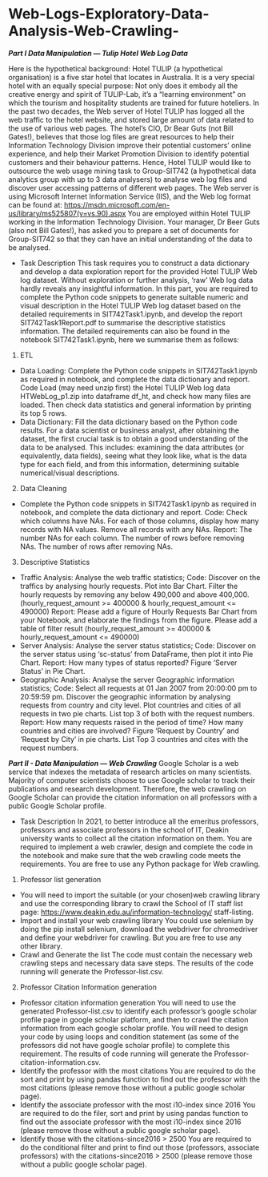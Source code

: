 # Web-Logs-Exploratory-Data-Analysis-Web-Crawling-
***Part I Data Manipulation — Tulip Hotel Web Log Data***

Here is the hypothetical background:
Hotel TULIP (a hypothetical organisation) is a five star hotel that locates in Australia. It is a very special hotel with an equally special purpose: Not only does it embody all the creative energy and spirit of TULIP-Lab, it’s a “learning environment” on which the tourism and hospitality students are trained for future hoteliers. In the past two decades, the Web server of Hotel TULIP has logged all the web traffic to the hotel website, and stored large amount of data related to the use of various web pages. The hotel’s CIO, Dr Bear Guts (not Bill Gates!), believes that those log files are great resources to help their Information Technology Division improve their potential customers’ online experience, and help their Market Promotion Division to identify potential customers and their behaviour patterns. Hence, Hotel TULIP would like to outsource the web usage mining task to Group-SIT742 (a hypothetical data analytics group with up to 3 data analysers) to analyse web log files
and discover user accessing patterns of different web pages. The Web server is using Microsoft Internet Information Service (IIS), and the Web log format can be found at: https://msdn.microsoft.com/en-us/library/ms525807(v=vs.90).aspx You are employed within Hotel TULIP working in the Information Technology Division. Your manager, Dr Beer Guts (also not Bill Gates!), has asked you to prepare a set of documents for Group-SIT742 so that they can have an initial understanding of the data to be analysed.

- Task Description
This task requires you to construct a data dictionary and develop a data exploration report for the provided Hotel TULIP Web log dataset. Without exploration or further analysis, ‘raw’ Web log data hardly reveals any insightful information. In this part, you are required to complete the Python code snippets to generate suitable numeric and visual description in the Hotel TULIP Web log dataset based on the detailed requirements in SIT742Task1.ipynb, and develop the report SIT742Task1Report.pdf to summarise the descriptive statistics information. The detailed requirements can also be found in the notebook SIT742Task1.ipynb, here we summarise them as follows:

1. ETL
- Data Loading: Complete the Python code snippets in SIT742Task1.ipynb as required in notebook, and complete the data
dictionary and report.
Code Load (may need unzip first) the Hotel TULIP Web log data HTWebLog_p1.zip into dataframe df_ht,
and check how many files are loaded. Then check data statistics and general information by printing
its top 5 rows.
- Data Dictionary: Fill the data dictionary based on the Python code results.
For a data scientist or business analyst, after obtaining the dataset, the first crucial task is to obtain
a good understanding of the data to be analysed. This includes: examining the data attributes (or
equivalently, data fields), seeing what they look like, what is the data type for each field, and from this
information, determining suitable numerical/visual descriptions.

2. Data Cleaning
- Complete the Python code snippets in SIT742Task1.ipynb as required in notebook, and complete the data
dictionary and report.
Code: Check which columns have NAs. For each of those columns, display how many records with NA values. Remove all records with any NAs.
Report: The number NAs for each column. The number of rows before removing NAs. The number of rows after removing NAs.

3. Descriptive Statistics
- Traffic Analysis: Analyse the web traffic statistics;
Code: Discover on the traffics by analysing hourly requests. Plot into Bar Chart. Filter the hourly requests by removing any below 490,000 and above 400,000. (hourly_request_amount >= 400000 & hourly_request_amount <= 490000)
Report: Please add a figure of Hourly Requests Bar Chart from your Notebook, and elaborate the findings from the figure. Please add a table of filter result (hourly_request_amount >= 400000 & hourly_request_amount <= 490000)
- Server Analysis: Analyse the server status statistics;
Code: Discover on the server status using ‘sc-status’ from DataFrame, then plot it into Pie Chart.
Report: How many types of status reported? Figure ‘Server Status’ in Pie Chart.
- Geographic Analysis: Analyse the server Geographic information statistics;
Code: Select all requests at 01 Jan 2007 from 20:00:00 pm to 20:59:59 pm. Discover the geographic information by analysing requests from country and city level. Plot countries and cities of all requests in two pie charts. List top 3 of both with the request numbers.
Report: How many requests raised in the period of time? How many countries and cities are involved? Figure ‘Request by Country’ and ‘Request by City’ in pie charts. List Top 3 countries and cites with the request numbers.

***Part II - Data Manipulation — Web Crawling***
Google Scholar is a web service that indexes the metadata of research articles on many scientists. Majority
of computer scientists choose to use Google scholar to track their publications and research development.
Therefore, the web crawling on Google Scholar can provide the citation information on all professors with a
public Google Scholar profile.

- Task Description
In 2021, to better introduce all the emeritus professors, professors and associate professors in the school of
IT, Deakin university wants to collect all the citation information on them. You are required to implement
a web crawler, design and complete the code in the notebook and make sure that the web crawling code
meets the requirements. You are free to use any Python package for Web crawling.
1. Professor list generation
- You will need to import the suitable (or your chosen)web crawling library and use the corresponding library
to crawl the School of IT staff list page: https://www.deakin.edu.au/information-technology/
staff-listing.
- Import and install your web crawling library
You could use selenium by doing the pip install selenium, download the webdriver for chromedriver and
define your webdriver for crawling. But you are free to use any other library.
- Crawl and Generate the list
The code must contain the necessary web crawling steps and necessary data save steps. The results of the
code running will generate the Professor-list.csv.

2. Professor Citation Information generation
- Professor citation information generation 
You will need to use the generated Professor-list.csv to identify each professor’s google scholar profile
page in google scholar platform, and then to crawl the citation information from each google scholar profile.
You will need to design your code by using loops and condition statement (as some of the professors did
not have google scholar profile) to complete this requirement. The results of code running will generate the
Professor-citation-information.csv.
- Identify the professor with the most citations
You are required to do the sort and print by using pandas function to find out the professor with the most
citations (please remove those without a public google scholar page).
- Identify the associate professor with the most i10-index since 2016 
You are required to do the filer, sort and print by using pandas function to find out the associate professor
with the most i10-index since 2016 (please remove those without a public google scholar page).
- Identify those with the citations-since2016 > 2500 
You are required to do the conditional filter and print to find out those (professors, associate professors)
with the citations-since2016 > 2500 (please remove those without a public google scholar page).

